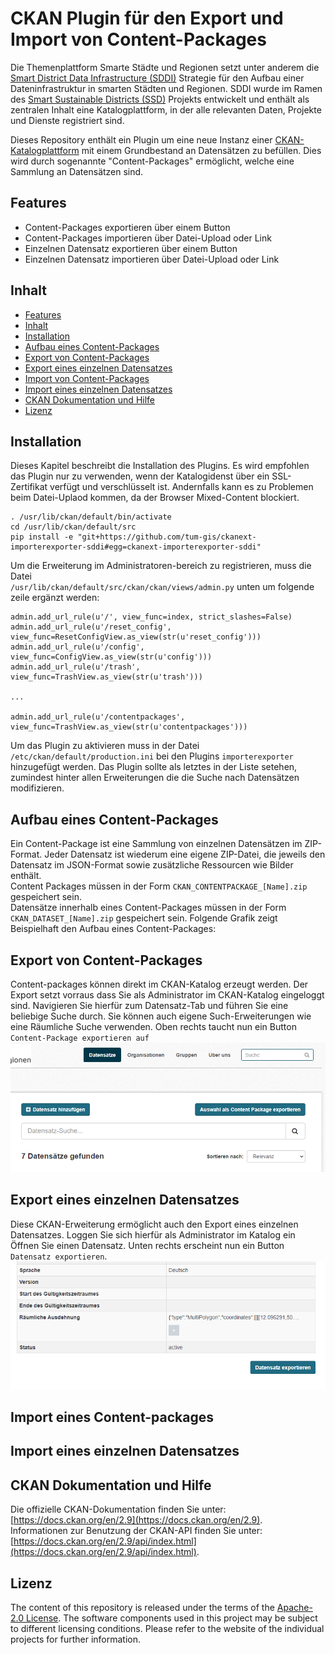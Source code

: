 # CKAN Plugin für den Export und Import von Content-Packages

Die Themenplattform Smarte Städte und Regionen setzt unter anderem die [Smart District Data Infrastructure (SDDI)](https://www.lrg.tum.de/gis/projekte/sddi/) Strategie für den Aufbau einer Dateninfrastruktur in smarten Städten und Regionen. SDDI wurde im Ramen des [Smart Sustainable Districts (SSD)](https://www.lrg.tum.de/gis/projekte/smart-sustainable-districts-ssd/) Projekts entwickelt und enthält als zentralen Inhalt eine Katalogplattform, in der alle relevanten Daten, Projekte und Dienste registriert sind.

Dieses Repository enthält ein Plugin um eine neue Instanz einer [CKAN-Katalogplattform](https://ckan.org) mit einem Grundbestand an Datensätzen zu befüllen. Dies wird durch sogenannte "Content-Packages" ermöglicht, welche eine Sammlung an Datensätzen sind.


## Features

* Content-Packages exportieren über einem Button
* Content-Packages importieren über Datei-Upload oder Link
* Einzelnen Datensatz exportieren über einem Button
* Einzelnen Datensatz importieren über Datei-Upload oder Link


## Inhalt

* [Features](#features)
* [Inhalt](#inhalt)
* [Installation](#installation)
* [Aufbau eines Content-Packages](#aufbau-eines-content-packages)
* [Export von Content-Packages](#export-von-content-packages)
* [Export eines einzelnen Datensatzes](#export-eines-einzelnen-Datensatzes)
* [Import von Content-Packages](#import-von-content-packages)
* [Import eines einzelnen Datensatzes](#import-eines-einzelnen-Datensatzes)
* [CKAN Dokumentation und Hilfe](#ckan-dokumentation-und-hilfe)
* [Lizenz](#lizenz)


## Installation

Dieses Kapitel beschreibt die Installation des Plugins. Es wird empfohlen das Plugin nur zu verwenden, wenn der Katalogidenst über ein SSL-Zertifikat verfügt und verschlüsselt ist. Andernfalls kann es zu Problemen beim Datei-Uplaod kommen, da der Browser Mixed-Content blockiert.

```
. /usr/lib/ckan/default/bin/activate
cd /usr/lib/ckan/default/src
pip install -e "git+https://github.com/tum-gis/ckanext-importerexporter-sddi#egg=ckanext-importerexporter-sddi"
```

Um die Erweiterung im Administratoren-bereich zu registrieren, muss die Datei  
`/usr/lib/ckan/default/src/ckan/ckan/views/admin.py`
unten um folgende zeile ergänzt werden:
```
admin.add_url_rule(u'/', view_func=index, strict_slashes=False)
admin.add_url_rule(u'/reset_config', view_func=ResetConfigView.as_view(str(u'reset_config')))
admin.add_url_rule(u'/config', view_func=ConfigView.as_view(str(u'config')))
admin.add_url_rule(u'/trash', view_func=TrashView.as_view(str(u'trash')))

...

admin.add_url_rule(u'/contentpackages', view_func=TrashView.as_view(str(u'contentpackages')))
```

Um das Plugin zu aktivieren muss in der Datei `/etc/ckan/default/production.ini` bei den Plugins `importerexporter` hinzugefügt werden. Das Plugin sollte als letztes in der Liste setehen, zumindest hinter allen Erweiterungen die die Suche nach Datensätzen modifizieren.


## Aufbau eines Content-Packages
Ein Content-Package ist eine Sammlung von einzelnen Datensätzen im ZIP-Format. Jeder Datensatz ist wiederum eine eigene ZIP-Datei, die jeweils den Datensatz im JSON-Format sowie zusätzliche Ressourcen wie Bilder enthält.  
Content Packages müssen in der Form `CKAN_CONTENTPACKAGE_[Name].zip` gespeichert sein.  
Datensätze innerhalb eines Content-Packages müssen in der Form `CKAN_DATASET_[Name].zip` gespeichert sein.
Folgende Grafik zeigt Beispielhaft den Aufbau eines Content-Packages:



## Export von Content-Packages
Content-packages können direkt im CKAN-Katalog erzeugt werden. Der Export setzt vorraus dass Sie als Administrator im CKAN-Katalog eingeloggt sind. Navigieren Sie hierfür zum Datensatz-Tab und führen Sie eine beliebige Suche durch. Sie können auch eigene Such-Erweiterungen wie eine Räumliche Suche verwenden. Oben rechts taucht nun ein Button `Content-Package exportieren auf`
![Export](images/exp_cont.png?raw=true "Export")


## Export eines einzelnen Datensatzes
Diese CKAN-Erweiterung ermöglicht auch den Export eines einzelnen Datensatzes. Loggen Sie sich hierfür als Administrator im Katalog ein Öffnen Sie einen Datensatz. Unten rechts erscheint nun ein Button `Datensatz exportieren`.
![Export](images/exp_data.png?raw=true "Export")


## Import eines Content-packages



## Import eines einzelnen Datensatzes





## CKAN Dokumentation und Hilfe

Die offizielle CKAN-Dokumentation finden Sie unter: [https://docs.ckan.org/en/2.9](https://docs.ckan.org/en/2.9).  
Informationen zur Benutzung der CKAN-API finden Sie unter: [https://docs.ckan.org/en/2.9/api/index.html](https://docs.ckan.org/en/2.9/api/index.html).


## Lizenz

The content of this repository is released under the terms of the [Apache-2.0 License](https://github.com/tum-gis/3dcitydb-docker-postgis/blob/master/LICENSE). The software components used in this project may be subject to different licensing conditions. Please refer to the website of the individual projects for further information.